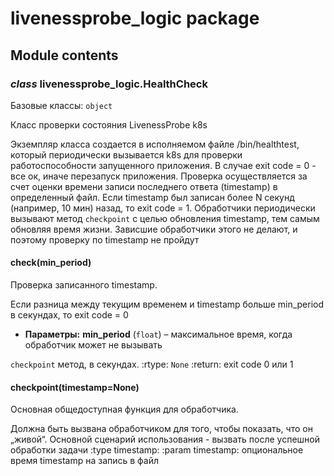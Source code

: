 # livenessprobe_logic package

## Module contents

### *class* livenessprobe_logic.HealthCheck

Базовые классы: `object`

Класс проверки состояния LivenessProbe k8s

Экземпляр класса создается в исполняемом файле /bin/healthtest, который периодически
вызывается k8s для проверки работоспособности запущенного приложения. В случае exit
code = 0 - все ок, иначе перезапуск приложения. Проверка осуществляется за счет оценки
времени записи последнего ответа (timestamp) в определенный файл. Если timestamp был
записан более N секунд (например, 10 мин) назад, то exit code = 1. Обработчики
периодически вызывают метод `checkpoint` с целью обновления timestamp, тем самым
обновляя время жизни. Зависшие обработчики этого не делают, и поэтому проверку по
timestamp не пройдут

#### check(min_period)

Проверка записанного timestamp.

Если разница между текущим временем и timestamp больше min_period в секундах,
то exit code = 0

* **Параметры:**
  **min_period** (`float`) – максимальное время, когда обработчик может не вызывать

`checkpoint` метод, в секундах.
:rtype: `None`
:return: exit code 0 или 1

#### checkpoint(timestamp=None)

Основная общедоступная функция для обработчика.

Должна быть вызвана обработчиком для того, чтобы показать, что он „живой“.
Основной сценарий использования - вызвать после успешной обработки задачи
:type timestamp: 
:param timestamp: опциональное время timestamp на запись в файл
